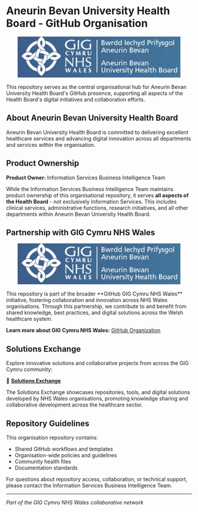 # Aneurin Bevan University Health Board - GitHub Organisation


<p align="center">
  <img src="ABUHB%20Blue%20Logo.jpeg" alt="ABUHB Logo" />
</p>

This repository serves as the central organisational hub for Aneurin Bevan University Health Board's GitHub presence, supporting all aspects of the Health Board's digital initiatives and collaboration efforts.

## About Aneurin Bevan University Health Board

Aneurin Bevan University Health Board is committed to delivering excellent healthcare services and advancing digital innovation across all departments and services within the organisation.

## Product Ownership

**Product Owner:** Information Services Business Intelligence Team

While the Information Services Business Intelligence Team maintains product ownership of this organisational repository, it serves **all aspects of the Health Board** - not exclusively Information Services. This includes clinical services, administrative functions, research initiatives, and all other departments within Aneurin Bevan University Health Board.

## Partnership with GIG Cymru NHS Wales
<p align="center">
  <img src="ABUHB%20Blue%20Logo.jpeg" alt="ABUHB Logo" />
</p>
This repository is part of the broader **GitHub GIG Cymru NHS Wales** initiative, fostering collaboration and innovation across NHS Wales organisations. Through this partnership, we contribute to and benefit from shared knowledge, best practices, and digital solutions across the Welsh healthcare system.

**Learn more about GIG Cymru NHS Wales:** [GitHub Organization](https://github.com/gigcymru)

## Solutions Exchange

Explore innovative solutions and collaborative projects from across the GIG Cymru community:

🔗 **[Solutions Exchange](https://gigcymru.github.io/Solutions-Exchange/index.html)**

The Solutions Exchange showcases repositories, tools, and digital solutions developed by NHS Wales organisations, promoting knowledge sharing and collaborative development across the healthcare sector.

## Repository Guidelines

This organisation repository contains:
- Shared GitHub workflows and templates
- Organisation-wide policies and guidelines
- Community health files
- Documentation standards

For questions about repository access, collaboration, or technical support, please contact the Information Services Business Intelligence Team.

---

*Part of the GIG Cymru NHS Wales collaborative network*
